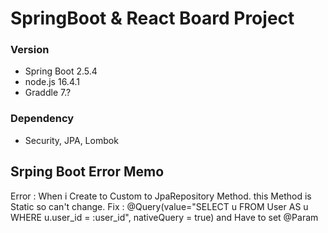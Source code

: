 # SpringBoot & React Board Project
### Version
- Spring Boot 2.5.4
- node.js 16.4.1
- Graddle 7.?

### Dependency
- Security, JPA, Lombok

## Srping Boot Error Memo

Error : When i Create to Custom to JpaRepository Method. this Method is Static so can't change.
Fix : @Query(value="SELECT u FROM User AS u WHERE u.user_id = :user_id", <string>nativeQuery = true<string>) and Have to set @Param
